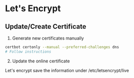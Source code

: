 # Let's Encrypt

## Update/Create Certificate

1. Generate new certificates manually
```bash
certbot certonly --manual --preferred-challenges dns
# Follow instructions
```

2. Update the online certificate

Let's encrypt save the information under /etc/letsencrypt/live

